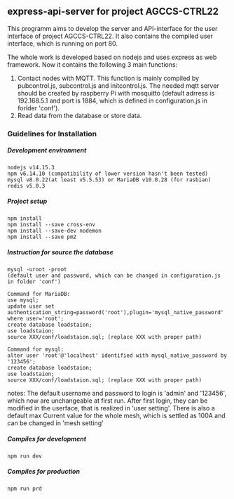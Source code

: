 ## express-api-server for project AGCCS-CTRL22
This programm aims to develop the server and API-interface for the user interface of project AGCCS-CTRL22. It also contains the compiled user interface, which is running on port 80.

The whole work is developed based on nodejs and uses express as web framework. Now it contains the following 3 main functions:

1. Contact nodes with MQTT. This function is mainly compiled by pubcontrol.js, subcontrol.js and initcontrol.js. The needed mqtt server should be created by raspberry Pi with mosquitto (default adrress is 192.168.5.1 and port is 1884, which is defined in configuration.js in forlder 'conf').
2. Read data from the database or store data.

### Guidelines for Installation

##### Development environment
```
nodejs v14.15.3
npm v6.14.10 (compatibility of lower version hasn't been tested)
mysql v8.0.22(at least v5.5.53) or MariaDB v10.0.28 (for rasbian) 
redis v5.0.3
```

##### Project setup
```
npm install
npm install --save cross-env
npm install --save-dev nodemon
npm install --save pm2
```
##### Instruction for source the database
```
mysql -uroot -proot 
(default user and password, which can be changed in configuration.js in folder 'conf')

Command for MariaDB:
use mysql;
update user set authentication_string=password('root'),plugin='mysql_native_password' where user='root';
create database loadstaion;
use loadstaion;
source XXX/conf/loadstaion.sql; (replace XXX with proper path)

Command for mysql:
alter user 'root'@'localhost' identified with mysql_native_password by '123456';
create database loadstaion;
use loadstaion;
source XXX/conf/loadstaion.sql; (replace XXX with proper path)

```
notes: 
The default username and password to login is 'admin' and '123456', which now are unchangeable at first run. After first login, they can be modified in the userface, that is realized in 'user setting'.
There is also a default max Current value for the whole mesh, which is settled as 100A and can be changed in 'mesh setting'

##### Compiles for development
```
npm run dev
```

##### Compiles for production
```
npm run prd
```
